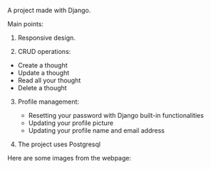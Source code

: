 A project made with Django.

Main points:

1. Responsive design.
   
3. CRUD operations:
  - Create a thought
  - Update a thought
  - Read all your thought
  - Delete a thought

3. Profile management:
     - Resetting your password with Django built-in functionalities
     - Updating your profile picture
     - Updating your profile name and email address
       
4. The project uses Postgresql

Here are some images from the webpage:

